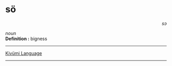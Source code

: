 
# sö

<div align="right"><i>sɔ</i></div>

*noun*  
**Definition :** bigness  

---

[Kivümi Language](../README.md)

---
